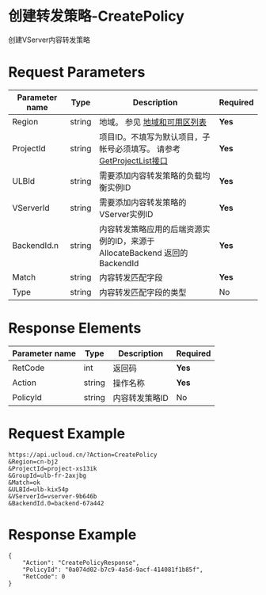 # 创建转发策略-CreatePolicy

创建VServer内容转发策略

# Request Parameters
|Parameter name|Type|Description|Required|
|---|---|---|---|
|Region|string|地域。 参见 [地域和可用区列表](api/summary/regionlist)|**Yes**|
|ProjectId|string|项目ID。不填写为默认项目，子帐号必须填写。 请参考[GetProjectList接口](api/summary/get_project_list)|**Yes**|
|ULBId|string|需要添加内容转发策略的负载均衡实例ID|**Yes**|
|VServerId|string|需要添加内容转发策略的VServer实例ID|**Yes**|
|BackendId.n|string|内容转发策略应用的后端资源实例的ID，来源于 AllocateBackend 返回的 BackendId|**Yes**|
|Match|string|内容转发匹配字段|**Yes**|
|Type|string|内容转发匹配字段的类型|No|

# Response Elements
|Parameter name|Type|Description|Required|
|---|---|---|---|
|RetCode|int|返回码|**Yes**|
|Action|string|操作名称|**Yes**|
|PolicyId|string|内容转发策略ID|No|

# Request Example
```
https://api.ucloud.cn/?Action=CreatePolicy
&Region=cn-bj2
&ProjectId=project-xs13ik
&GroupId=ulb-fr-2axjbg
&Match=ok
&ULBId=ulb-kix54p
&VServerId=vserver-9b646b
&BackendId.0=backend-67a442
```

# Response Example
```
{
    "Action": "CreatePolicyResponse", 
    "PolicyId": "0a074d02-b7c9-4a5d-9acf-414081f1b85f", 
    "RetCode": 0
}
```

